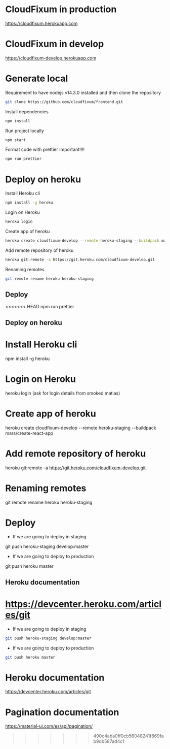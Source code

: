 # CloudFixum in production

https://cloudfixum.herokuapp.com

# CloudFixum in develop

https://cloudfixum-develop.herokuapp.com

# Generate local
Requirement to have nodejs v14.3.0 installed and then clone the repository
```bash
git clone https://github.com/cloudfixum/frontend.git
```
Install dependencies
```bash
npm install
```
Run project locally
```bash
npm start
```

Format code with prettier Important!!!!
```bash
npm run prettier
```

# Deploy on heroku

Install Heroku cli
```bash
npm install -g heroku
```

Login on Heroku
```bash
heroku login
```
Create app of heroku
```bash
heroku create cloudfixum-develop --remote heroku-staging --buildpack mars/create-react-app
```
Add remote repository of heroku
```bash
heroku git:remote -a https://git.heroku.com/cloudfixum-develop.git
```
Renaming remotes
```bash
git remote rename heroku heroku-staging
```

## Deploy

<<<<<<< HEAD
npm run prettier

## Deploy on heroku

# Install Heroku cli

npm install -g heroku

# Login on Heroku

heroku login (ask for login details from smoked matias)

# Create app of heroku

heroku create cloudfixum-develop --remote heroku-staging --buildpack mars/create-react-app

# Add remote repository of heroku

heroku git:remote -a https://git.heroku.com/cloudfixum-develop.git

# Renaming remotes

git remote rename heroku heroku-staging

# Deploy

- If we are going to deploy in staging

git push heroku-staging develop:master

- If we are going to deploy to production

git push heroku master

## Heroku documentation

https://devcenter.heroku.com/articles/git
=======
- If we are going to deploy in staging
```bash
git push heroku-staging develop:master
```
- If we are going to deploy to production
```bash
git push heroku master
```
# Heroku documentation

https://devcenter.heroku.com/articles/git

# Pagination documentation
https://material-ui.com/es/api/pagination/
>>>>>>> 490c4aba0ff0cb56048241f869fab9db587ad4c1
